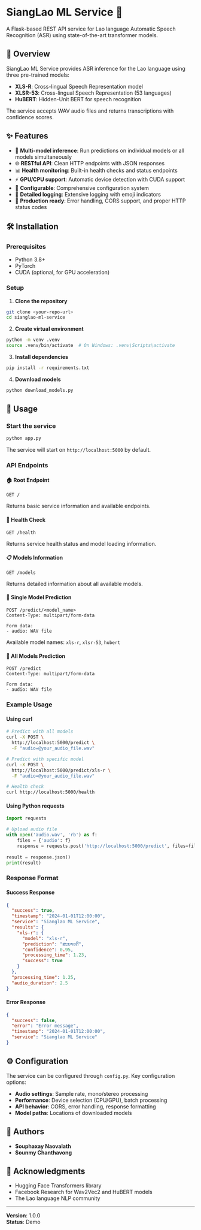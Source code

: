 # SiangLao ML Service 🎤

A Flask-based REST API service for Lao language Automatic Speech Recognition (ASR) using state-of-the-art transformer models.

## 📖 Overview

SiangLao ML Service provides ASR inference for the Lao language using three pre-trained models:
- **XLS-R**: Cross-lingual Speech Representation model
- **XLSR-53**: Cross-lingual Speech Representation (53 languages)
- **HuBERT**: Hidden-Unit BERT for speech recognition

The service accepts WAV audio files and returns transcriptions with confidence scores.

## ✨ Features

- 🎯 **Multi-model inference**: Run predictions on individual models or all models simultaneously
- 🌐 **RESTful API**: Clean HTTP endpoints with JSON responses
- 📊 **Health monitoring**: Built-in health checks and status endpoints
- ⚡ **GPU/CPU support**: Automatic device detection with CUDA support
- 🔧 **Configurable**: Comprehensive configuration system
- 📝 **Detailed logging**: Extensive logging with emoji indicators
- 🚀 **Production ready**: Error handling, CORS support, and proper HTTP status codes

## 🛠️ Installation

### Prerequisites

- Python 3.8+
- PyTorch
- CUDA (optional, for GPU acceleration)

### Setup

1. **Clone the repository**
```bash
git clone <your-repo-url>
cd sianglao-ml-service
```

2. **Create virtual environment**
```bash
python -m venv .venv
source .venv/bin/activate  # On Windows: .venv\Scripts\activate
```

3. **Install dependencies**
```bash
pip install -r requirements.txt
```

4. **Download models**
```bash
python download_models.py
```

## 🚀 Usage

### Start the service
```bash
python app.py
```

The service will start on `http://localhost:5000` by default.

### API Endpoints

#### 🏠 Root Endpoint
```http
GET /
```
Returns basic service information and available endpoints.

#### 💊 Health Check
```http
GET /health
```
Returns service health status and model loading information.

#### 📋 Models Information
```http
GET /models
```
Returns detailed information about all available models.

#### 🎯 Single Model Prediction
```http
POST /predict/<model_name>
Content-Type: multipart/form-data

Form data:
- audio: WAV file
```

Available model names: `xls-r`, `xlsr-53`, `hubert`

#### 🎯 All Models Prediction
```http
POST /predict
Content-Type: multipart/form-data

Form data:
- audio: WAV file
```

### Example Usage

#### Using curl
```bash
# Predict with all models
curl -X POST \
  http://localhost:5000/predict \
  -F "audio=@your_audio_file.wav"

# Predict with specific model
curl -X POST \
  http://localhost:5000/predict/xls-r \
  -F "audio=@your_audio_file.wav"

# Health check
curl http://localhost:5000/health
```

#### Using Python requests
```python
import requests

# Upload audio file
with open('audio.wav', 'rb') as f:
    files = {'audio': f}
    response = requests.post('http://localhost:5000/predict', files=files)
    
result = response.json()
print(result)
```

### Response Format

#### Success Response
```json
{
  "success": true,
  "timestamp": "2024-01-01T12:00:00",
  "service": "Sianglao ML Service",
  "results": {
    "xls-r": {
      "model": "xls-r",
      "prediction": "ສະບາຍດີ",
      "confidence": 0.95,
      "processing_time": 1.23,
      "success": true
    }
  },
  "processing_time": 1.25,
  "audio_duration": 2.5
}
```

#### Error Response
```json
{
  "success": false,
  "error": "Error message",
  "timestamp": "2024-01-01T12:00:00",
  "service": "Sianglao ML Service"
}
```

## ⚙️ Configuration

The service can be configured through `config.py`. Key configuration options:

- **Audio settings**: Sample rate, mono/stereo processing
- **Performance**: Device selection (CPU/GPU), batch processing
- **API behavior**: CORS, error handling, response formatting
- **Model paths**: Locations of downloaded models

## 👥 Authors

- **Souphaxay Naovalath**
- **Sounmy Chanthavong**

## 🙏 Acknowledgments

- Hugging Face Transformers library
- Facebook Research for Wav2Vec2 and HuBERT models
- The Lao language NLP community

---

**Version**: 1.0.0  
**Status**: Demo